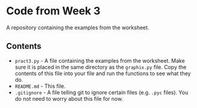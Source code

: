 # Code from Week 3

A repository containing the examples from the worksheet.

## Contents

- `pract3.py` - A file containing the examples from the worksheet. Make sure it is placed in the same directory as the `graphix.py` file.
  Copy the contents of this file into your file and run the functions to see what they do.
- `README.md` - This file.
- `.gitignore` - A file telling git to ignore certain files (e.g. `.pyc` files).
  You do not need to worry about this file for now.
